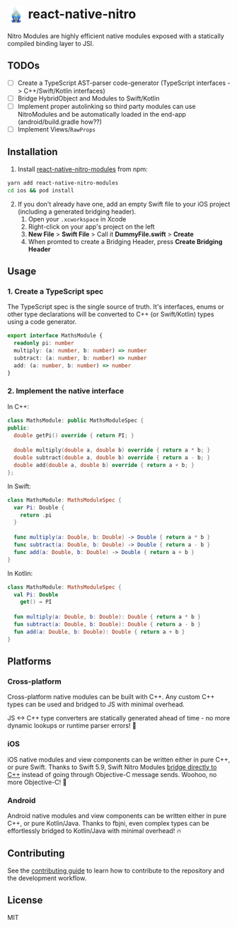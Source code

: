 <h1>
<img src="docs/img/blue-flame.png" height="40px" align="center" />
react-native-nitro
</h1>

Nitro Modules are highly efficient native modules exposed with a statically compiled binding layer to JSI.

## TODOs

- [ ] Create a TypeScript AST-parser code-generator (TypeScript interfaces -> C++/Swift/Kotlin interfaces)
- [ ] Bridge HybridObject and Modules to Swift/Kotlin
- [ ] Implement proper autolinking so third party modules can use NitroModules and be automatically loaded in the end-app (android/build.gradle how??)
- [ ] Implement Views/`RawProps`

## Installation

1. Install [react-native-nitro-modules](npmjs.org/react-native-nitro-modules) from npm:
  ```sh
  yarn add react-native-nitro-modules
  cd ios && pod install
  ```
2. If you don't already have one, add an empty Swift file to your iOS project (including a generated bridging header).
    1. Open your `.xcworkspace` in Xcode
    2. Right-click on your app's project on the left
    3. **New File** > **Swift File** > Call it **DummyFile.swift** > **Create**
    4. When promted to create a Bridging Header, press **Create Bridging Header**

## Usage

### 1. Create a TypeScript spec

The TypeScript spec is the single source of truth. It's interfaces, enums or other type declarations will be converted to C++ (or Swift/Kotlin) types using a code generator.

```ts
export interface MathsModule {
  readonly pi: number
  multiply: (a: number, b: number) => number
  subtract: (a: number, b: number) => number
  add: (a: number, b: number) => number
}
```

### 2. Implement the native interface

In C++:

```cpp
class MathsModule: public MathsModuleSpec {
public:
  double getPi() override { return PI; }

  double multiply(double a, double b) override { return a * b; }
  double subtract(double a, double b) override { return a - b; }
  double add(double a, double b) override { return a + b; }
};
```

In Swift:

```swift
class MathsModule: MathsModuleSpec {
  var Pi: Double {
    return .pi
  }

  func multiply(a: Double, b: Double) -> Double { return a * b }
  func subtract(a: Double, b: Double) -> Double { return a - b }
  func add(a: Double, b: Double) -> Double { return a + b }
}
```

In Kotlin:

```kotlin
class MathsModule: MathsModuleSpec {
  val Pi: Double
    get() = PI

  fun multiply(a: Double, b: Double): Double { return a * b }
  fun subtract(a: Double, b: Double): Double { return a - b }
  fun add(a: Double, b: Double): Double { return a + b }
}
```

## Platforms

### Cross-platform

Cross-platform native modules can be built with C++.
Any custom C++ types can be used and bridged to JS with minimal overhead.

JS <-> C++ type converters are statically generated ahead of time - no more dynamic lookups or runtime parser errors! 🥳

### iOS

iOS native modules and view components can be written either in pure C++, or pure Swift.
Thanks to Swift 5.9, Swift Nitro Modules [bridge directly to C++](https://www.swift.org/documentation/cxx-interop/) instead of going through Objective-C message sends. Woohoo, no more Objective-C! 🥳

### Android

Android native modules and view components can be written either in pure C++, or pure Kotlin/Java.
Thanks to fbjni, even complex types can be effortlessly bridged to Kotlin/Java with minimal overhead! 🔥

## Contributing

See the [contributing guide](CONTRIBUTING.md) to learn how to contribute to the repository and the development workflow.

## License

MIT
